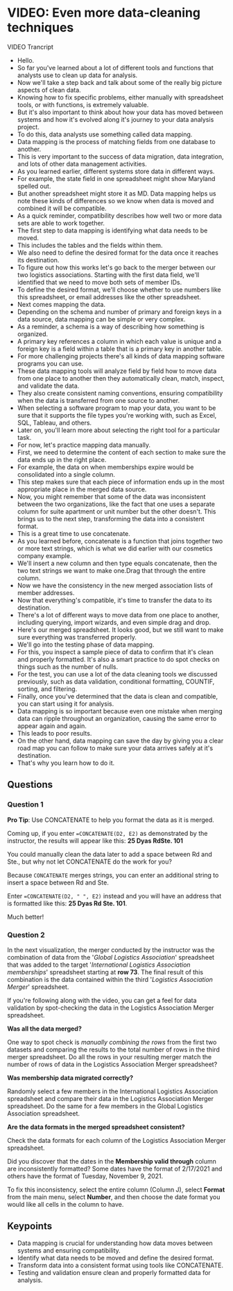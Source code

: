 # VIDEO: Even more data-cleaning techniques

VIDEO Trancript

- Hello.
- So far you've learned about a lot of different tools and functions that analysts use to clean up data for analysis.
- Now we'll take a step back and talk about some of the really big picture aspects of clean data.
- Knowing how to fix specific problems, either manually with spreadsheet tools, or with functions, is extremely valuable.
- But it's also important to think about how your data has moved between systems and how it's evolved along it's journey to your data analysis project.
- To do this, data analysts use something called data mapping.
- Data mapping is the process of matching fields from one database to another.
- This is very important to the success of data migration, data integration, and lots of other data management activities.
- As you learned earlier, different systems store data in different ways.
- For example, the state field in one spreadsheet might show Maryland spelled out.
- But another spreadsheet might store it as MD.
Data mapping helps us note these kinds of differences so we know when data is moved and combined it will be compatible.
- As a quick reminder, compatibility describes how well two or more data sets are able to work together.
- The first step to data mapping is identifying what data needs to be moved.
- This includes the tables and the fields within them.
- We also need to define the desired format for the data once it reaches its destination.
- To figure out how this works let's go back to the merger between our two logistics associations.
Starting with the first data field, we'll identified that we need to move both sets of member IDs.
- To define the desired format, we'll choose whether to use numbers like this spreadsheet, or email addresses like the other spreadsheet.
- Next comes mapping the data.
- Depending on the schema and number of primary and foreign keys in a data source, data mapping can be simple or very complex.
- As a reminder, a schema is a way of describing how something is organized.
- A primary key references a column in which each value is unique and a foreign key is a field within a table that is a primary key in another table.
- For more challenging projects there's all kinds of data mapping software programs you can use.
- These data mapping tools will analyze field by field how to move data from one place to another then they automatically clean, match, inspect, and validate the data.
- They also create consistent naming conventions, ensuring compatibility when the data is transferred from one source to another.
- When selecting a software program to map your data, you want to be sure that it supports the file types you're working with, such as Excel, SQL, Tableau, and others.
- Later on, you'll learn more about selecting the right tool for a particular task.
- For now, let's practice mapping data manually.
- First, we need to determine the content of each section to make sure the data ends up in the right place.
- For example, the data on when memberships expire would be consolidated into a single column.
- This step makes sure that each piece of information ends up in the most appropriate place in the merged data source.
- Now, you might remember that some of the data was inconsistent between the two organizations, like the fact that one uses a separate column for suite apartment or unit number but the other doesn't.
This brings us to the next step, transforming the data into a consistent format.
- This is a great time to use concatenate.
- As you learned before, concatenate is a function that joins together two or more text strings, which is what we did earlier with our cosmetics company example.
- We'll insert a new column and then type equals concatenate, then the two text strings we want to make one.Drag that through the entire column.
- Now we have the consistency in the new merged association lists of member addresses.
- Now that everything's compatible, it's time to transfer the data to its destination.
- There's a lot of different ways to move data from one place to another, including querying, import wizards, and even simple drag and drop.
- Here's our merged spreadsheet.
It looks good, but we still want to make sure everything was transferred properly.
- We'll go into the testing phase of data mapping.
- For this, you inspect a sample piece of data to confirm that it's clean and properly formatted.
It's also a smart practice to do spot checks on things such as the number of nulls.
- For the test, you can use a lot of the data cleaning tools we discussed previously, such as data validation, conditional formatting, COUNTIF, sorting, and filtering.
- Finally, once you've determined that the data is clean and compatible, you can start using it for analysis.
- Data mapping is so important because even one mistake when merging data can ripple throughout an organization, causing the same error to appear again and again.
- This leads to poor results.
- On the other hand, data mapping can save the day by giving you a clear road map you can follow to make sure your data arrives safely at it's destination.
- That's why you learn how to do it.

## Questions

### Question 1

**Pro Tip**: Use CONCATENATE to help you format the data as it is merged.

Coming up, if you enter `=CONCATENATE(D2, E2)` as demonstrated by the instructor, the results will appear like this: **25 Dyas RdSte. 101**

You could manually clean the data later to add a space between Rd and Ste., but why not let CONCATENATE do the work for you?

Because `CONCATENATE` merges strings, you can enter an additional string to insert a space between Rd and Ste.

Enter `=CONCATENATE(D2, " ", E2)` instead and you will have an address that is formatted like this: **25 Dyas Rd Ste. 101**.

Much better!

### Question 2

In the next visualization, the merger conducted by the instructor was the combination of data from the '*Global Logistics Association*' spreadsheet that was added to the target '*International Logistics Association memberships*' spreadsheet starting at **row 73**. The final result of this combination is the data contained within the third '*Logistics Association Merger*' spreadsheet.

If you're following along with the video, you can get a feel for data validation by spot-checking the data in the Logistics Association Merger spreadsheet.

**Was all the data merged?**

One way to spot check is *manually combining the rows* from the first two datasets and comparing the results to the total number of rows in the third merger spreadsheet. Do all the rows in your resulting merger match the number of rows of data in the Logistics Association Merger spreadsheet?

**Was membership data migrated correctly?**

Randomly select a few members in the International Logistics Association spreadsheet and compare their data in the Logistics Association Merger spreadsheet. Do the same for a few members in the Global Logistics Association spreadsheet.

**Are the data formats in the merged spreadsheet consistent?**

Check the data formats for each column of the Logistics Association Merger spreadsheet.

Did you discover that the dates in the **Membership valid through** column are inconsistently formatted? Some dates have the format of 2/17/2021 and others have the format of Tuesday, November 9, 2021.

To fix this inconsistency, select the entire column (Column J), select **Format** from the main menu, select **Number**, and then choose the date format you would like all cells in the column to have.

## Keypoints

- Data mapping is crucial for understanding how data moves between systems and ensuring compatibility.
- Identify what data needs to be moved and define the desired format.
- Transform data into a consistent format using tools like CONCATENATE.
- Testing and validation ensure clean and properly formatted data for analysis.